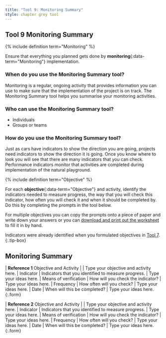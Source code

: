 ```yaml
---
title: "Tool 9: Monitoring Summary"
style: chapter grey tool
---
```


## **Tool 9** Monitoring Summary

{% include definition term="Monitoring" %}

Ensure that everything you planned gets done by **monitoring**{:data-term="Monitoring"} implementation.

### When do you use the Monitoring Summary tool?

Monitoring is a regular, ongoing activity that provides information you can use to make sure that the implementation of the project is on track. The Monitoring Summary tool helps you summarise your monitoring activities.

### Who can use the Monitoring Summary tool?

-   Individuals
-   Groups or teams

### How do you use the Monitoring Summary tool?

Just as cars have indicators to show the direction you are going, projects need indicators to show the direction it is going. Once you know where to look you will see that there are many indicators that you can check. Performance indicators monitor that activities are completed during implementation of the natural playground.

{% include definition term="Objective" %}

For each **objective**{:data-term="Objective"} and activity, identify the indicators needed to measure progress, the way that you will check this indicator, how often you will check it and when it should be completed by. Do this by completing the prompts in the tool below.

For multiple objectives you can copy the prompts onto a piece of paper and write down your answers or you can [download and print out the worksheet](aw-monitoring-summary) to fill it in by hand.

Indicators were already identified when you formulated objectives in [Tool 7](06-07.html).
{:.tip-box}

## Monitoring Summary

| **Reference 1** Objective and Activity |  | Type your objective and activity here.
| Indicator | Indicators that you identified to measure progress. | Type your ideas here.
| Means of verification | How will you check the indicator? | Type your ideas here.
| Frequency | How often will you check? | Type your ideas here.
| Date | When will this be completed? | Type your ideas here.
{:.form}

| **Reference 2** Objective and Activity |  | Type your objective and activity here.
| Indicator | Indicators that you identified to measure progress. | Type your ideas here.
| Means of verification | How will you check the indicator? | Type your ideas here.
| Frequency | How often will you check? | Type your ideas here.
| Date | When will this be completed? | Type your ideas here.
{:.form}
